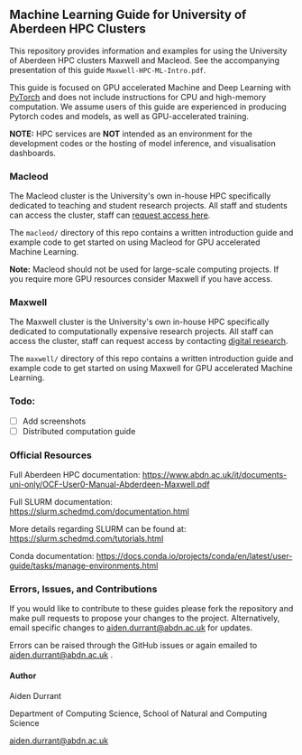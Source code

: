 ## Machine Learning Guide for University of Aberdeen HPC Clusters

This repository provides information and examples for using the University of Aberdeen HPC clusters Maxwell and Macleod. See the accompanying presentation of this guide `Maxwell-HPC-ML-Intro.pdf`.

This guide is focused on GPU accelerated Machine and Deep Learning with [PyTorch](https://pytorch.org/) and does not include instructions for CPU and high-memory computation. We assume users of this guide are experienced in producing Pytorch codes and models, as well as GPU-accelerated training.

**NOTE:** HPC services are **NOT** intended as an environment for the development codes or the hosting of model inference, and visualisation dashboards.

### Macleod
The Macleod cluster is the University's own in-house HPC specifically dedicated to teaching and student research projects. All staff and students can access the cluster, staff can [request access here](https://forms.office.com/r/Fzukzia80T).

The `macleod/` directory of this repo contains a written introduction guide and example code to get started on using Macleod for GPU accelerated Machine Learning.

**Note:** Macleod should not be used for large-scale computing projects. If you require more GPU resources consider Maxwell if you have access.

### Maxwell
The Maxwell cluster is the University's own in-house HPC specifically dedicated to computationally expensive research projects. All staff can access the cluster, staff can request access by contacting [digital research](digitalresearch@abdn.ac.uk).

The `maxwell/` directory of this repo contains a written introduction guide and example code to get started on using Maxwell for GPU accelerated Machine Learning.

### Todo:

- [ ] Add screenshots
- [ ] Distributed computation guide

### Official Resources

Full Aberdeen HPC documentation:
https://www.abdn.ac.uk/it/documents-uni-only/OCF-User0-Manual-Abderdeen-Maxwell.pdf

Full SLURM documentation:
https://slurm.schedmd.com/documentation.html

More details regarding SLURM can be found at:
https://slurm.schedmd.com/tutorials.html

Conda documentation:
https://docs.conda.io/projects/conda/en/latest/user-guide/tasks/manage-environments.html

### Errors, Issues, and Contributions

If you would like to contribute to these guides please fork the repository and make pull requests to propose your changes to the project. Alternatively, email specific changes to aiden.durrant@abdn.ac.uk for updates.

Errors can be raised through the GitHub issues or again emailed to aiden.durrant@abdn.ac.uk .

#### Author
Aiden Durrant

Department of Computing Science, School of Natural and Computing Science

aiden.durrant@abdn.ac.uk